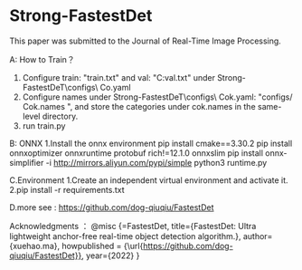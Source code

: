 # Strong-FastestDet

This paper was submitted to the Journal of Real-Time Image Processing.

A: How to Train？
1. Configure train: "train.txt" and val: "C:val.txt" under Strong-FastestDeT\configs\ Co.yaml
2. Configure names under Strong-FastestDeT\configs\ Cok.yaml: "configs/ Cok.names ", and store the categories under cok.names in the same-level directory.
3. run train.py

B: ONNX
1.Install the onnx environment
pip install cmake==3.30.2
pip install onnxoptimizer onnxruntime protobuf rich!=12.1.0 onnxslim
pip install onnx-simplifier -i http://mirrors.aliyun.com/pypi/simple 
python3 runtime.py

C.Environment
1.Create an independent virtual environment and activate it.
2.pip install -r requirements.txt

D.more see : https://github.com/dog-qiuqiu/FastestDet

Acknowledgments ：
@misc
{=FastestDet,
title={FastestDet: Ultra lightweight anchor-free real-time object detection algorithm.},
author={xuehao.ma},
howpublished = {\url{https://github.com/dog-qiuqiu/FastestDet}},
year={2022}
}


